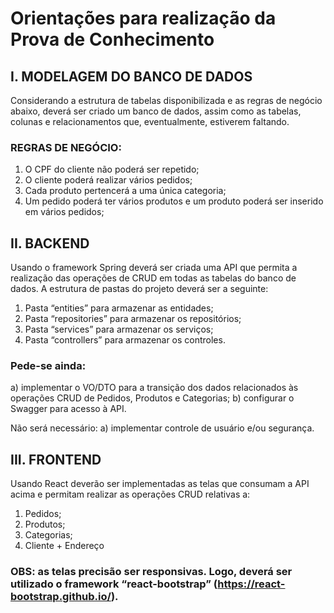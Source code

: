 # Orientações para realização da Prova de Conhecimento


## I.	MODELAGEM DO BANCO DE DADOS

Considerando a estrutura de tabelas disponibilizada e as regras de negócio abaixo, deverá ser criado um banco de dados, assim como as tabelas, colunas e relacionamentos que, eventualmente, estiverem faltando.

### REGRAS DE NEGÓCIO:

1.	O CPF do cliente não poderá ser repetido;
2.	O cliente poderá realizar vários pedidos;
3.	Cada produto pertencerá a uma única categoria;
4.	Um pedido poderá ter vários produtos e um produto poderá ser inserido em vários pedidos;

## II.	BACKEND

Usando o framework Spring deverá ser criada uma API que permita a realização das operações de CRUD em todas as tabelas do banco de dados. A estrutura de pastas do projeto deverá ser a seguinte:
1.	Pasta “entities” para armazenar as entidades;
2.	Pasta “repositories” para armazenar os repositórios;
3.	Pasta “services” para armazenar os serviços;
4.	Pasta “controllers” para armazenar os controles.

### Pede-se ainda: 

a)	implementar o VO/DTO para a transição dos dados relacionados às operações CRUD de Pedidos, Produtos e Categorias;
b)	configurar o Swagger para acesso à API.

Não será necessário:
a)	implementar controle de usuário e/ou segurança.

## III.	FRONTEND

Usando React deverão ser implementadas as telas que consumam a API acima e permitam realizar as operações CRUD relativas a:
1.	Pedidos;
2.	Produtos;
3.	Categorias;
4.	Cliente + Endereço


### OBS: as telas precisão ser responsivas. Logo, deverá ser utilizado o framework “react-bootstrap” (https://react-bootstrap.github.io/).
